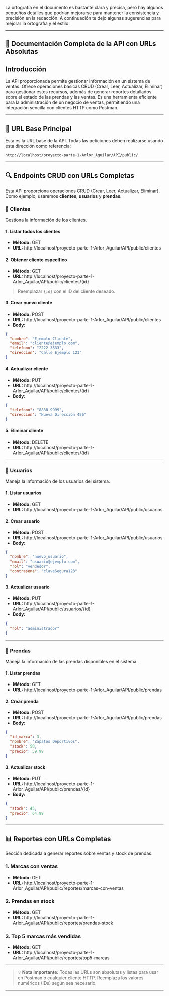 La ortografía en el documento es bastante clara y precisa, pero hay algunos pequeños detalles que podrían mejorarse para mantener la consistencia y precisión en la redacción. A continuación te dejo algunas sugerencias para mejorar la ortografía y el estilo:

---

## 📌 Documentación Completa de la API con URLs Absolutas

## Introducción
La API proporcionada permite gestionar información en un sistema de ventas. Ofrece operaciones básicas CRUD (Crear, Leer, Actualizar, Eliminar) para gestionar estos recursos, además de generar reportes detallados sobre el estado de las prendas y las ventas. Es una herramienta eficiente para la administración de un negocio de ventas, permitiendo una integración sencilla con clientes HTTP como Postman.

---

## 🔗 URL Base Principal
Esta es la URL base de la API. Todas las peticiones deben realizarse usando esta dirección como referencia:
```
http://localhost/proyecto-parte-1-Arlor_Aguilar/API/public/
```
---

## 🔍 Endpoints CRUD con URLs Completas
Esta API proporciona operaciones CRUD (Crear, Leer, Actualizar, Eliminar). Como ejemplo, usaremos **clientes**, **usuarios** y **prendas**.

### 👥 Clientes
Gestiona la información de los clientes.

#### 1. Listar todos los clientes
- **Método:** GET
- **URL:** http://localhost/proyecto-parte-1-Arlor_Aguilar/API/public/clientes

#### 2. Obtener cliente específico
- **Método:** GET
- **URL:** http://localhost/proyecto-parte-1-Arlor_Aguilar/API/public/clientes/{id}
> Reemplazar `{id}` con el ID del cliente deseado.

#### 3. Crear nuevo cliente
- **Método:** POST
- **URL:** http://localhost/proyecto-parte-1-Arlor_Aguilar/API/public/clientes
- **Body:**
```json
{
  "nombre": "Ejemplo Cliente",
  "email": "cliente@ejemplo.com",
  "telefono": "2222-3333",
  "direccion": "Calle Ejemplo 123"
}
```

#### 4. Actualizar cliente
- **Método:** PUT
- **URL:** http://localhost/proyecto-parte-1-Arlor_Aguilar/API/public/clientes/{id}
- **Body:**
```json
{
  "telefono": "8888-9999",
  "direccion": "Nueva Dirección 456"
}
```

#### 5. Eliminar cliente
- **Método:** DELETE
- **URL:** http://localhost/proyecto-parte-1-Arlor_Aguilar/API/public/clientes/{id}

---

### 👤 Usuarios
Maneja la información de los usuarios del sistema.

#### 1. Listar usuarios
- **Método:** GET
- **URL:** http://localhost/proyecto-parte-1-Arlor_Aguilar/API/public/usuarios

#### 2. Crear usuario
- **Método:** POST
- **URL:** http://localhost/proyecto-parte-1-Arlor_Aguilar/API/public/usuarios
- **Body:**
```json
{
  "nombre": "nuevo_usuario",
  "email": "usuario@ejemplo.com",
  "rol": "vendedor",
  "contrasena": "claveSegura123"
}
```

#### 3. Actualizar usuario
- **Método:** PUT
- **URL:** http://localhost/proyecto-parte-1-Arlor_Aguilar/API/public/usuarios/{id}
- **Body:**
```json
{
  "rol": "administrador"
}
```

---

### 👕 Prendas
Maneja la información de las prendas disponibles en el sistema.

#### 1. Listar prendas
- **Método:** GET
- **URL:** http://localhost/proyecto-parte-1-Arlor_Aguilar/API/public/prendas

#### 2. Crear prenda
- **Método:** POST
- **URL:** http://localhost/proyecto-parte-1-Arlor_Aguilar/API/public/prendas
- **Body:**
```json
{
  "id_marca": 3,
  "nombre": "Zapatos Deportivos",
  "stock": 50,
  "precio": 59.99
}
```

#### 3. Actualizar stock
- **Método:** PUT
- **URL:** http://localhost/proyecto-parte-1-Arlor_Aguilar/API/public/prendas/{id}
- **Body:**
```json
{
  "stock": 45,
  "precio": 64.99
}
```

---

## 📊 Reportes con URLs Completas
Sección dedicada a generar reportes sobre ventas y stock de prendas.

### 1. Marcas con ventas
- **Método:** GET
- **URL:** http://localhost/proyecto-parte-1-Arlor_Aguilar/API/public/reportes/marcas-con-ventas

### 2. Prendas en stock
- **Método:** GET
- **URL:** http://localhost/proyecto-parte-1-Arlor_Aguilar/API/public/reportes/prendas-stock

### 3. Top 5 marcas más vendidas
- **Método:** GET
- **URL:** http://localhost/proyecto-parte-1-Arlor_Aguilar/API/public/reportes/top5-marcas

---

> 💡 **Nota importante:** Todas las URLs son absolutas y listas para usar en Postman o cualquier cliente HTTP. Reemplaza los valores numéricos (IDs) según sea necesario.

---


